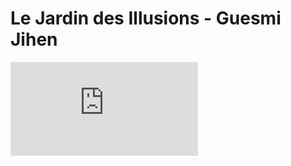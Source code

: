 # Le Jardin des Illusions - Guesmi Jihen

![Avancez dans les haies et trouvez la Fontaine Mystique](https://github.com/WilsonUCA/Labyrinthe-sens-dessus-dessous/blob/main/La%20Fontaine%20Mystique.md)

  